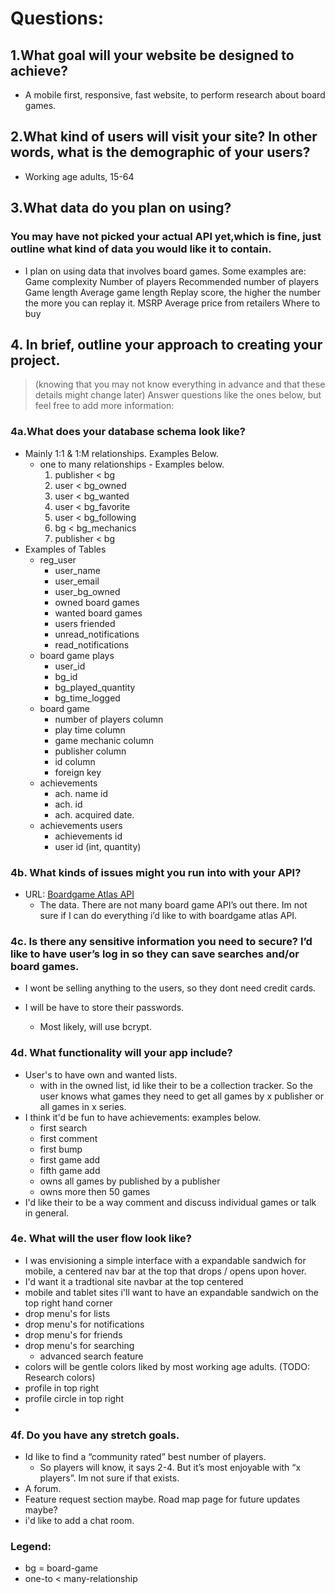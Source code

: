 # Questions:

## 1.What goal will your website be designed to achieve?

-   A mobile first, responsive, fast website, to perform research about board games.

## 2.What kind of users will visit your site? In other words, what is the demographic of your users?

-   Working age adults, 15-64

## 3.What data do you plan on using?

### You may have not picked your actual API yet,which is fine, just outline what kind of data you would like it to contain.

-   I plan on using data that involves board games. Some examples are: Game complexity Number of players Recommended number of players Game length Average game length Replay score, the higher the number the more you can replay it. MSRP Average price from retailers Where to buy

## 4. In brief, outline your approach to creating your project.

> (knowing that you may not know everything in advance and that these details might change later) Answer questions like the ones below, but feel free to add more information:

### 4a.What does your database schema look like?

-   Mainly 1:1 & 1:M relationships. Examples Below.
    -   one to many relationships - Examples below.
        1. publisher < bg
        2. user < bg_owned
        3. user < bg_wanted
        4. user < bg_favorite
        5. user < bg_following
        6. bg < bg_mechanics
        7. publisher < bg
-   Examples of Tables
    -   reg_user
        -   user_name
        -   user_email
        -   user_bg_owned
        -   owned board games
        -   wanted board games
        -   users friended
        -   unread_notifications
        -   read_notifications
    -   board game plays
        -   user_id
        -   bg_id
        -   bg_played_quantity
        -   bg_time_logged
    -   board game
        -   number of players column
        -   play time column
        -   game mechanic column
        -   publisher column
        -   id column
        -   foreign key
    -   achievements
        -   ach. name id
        -   ach. id
        -   ach. acquired date.
    -   achievements users
        -   achievements id
        -   user id (int, quantity)

### 4b. What kinds of issues might you run into with your API?

-   URL: [Boardgame Atlas API](https://www.boardgameatlas.com/api/docs)
    -   The data. There are not many board game API’s out there. Im not sure if I can do everything i’d like to with boardgame atlas API.

### 4c. Is there any sensitive information you need to secure? I’d like to have user’s log in so they can save searches and/or board games.

-   I wont be selling anything to the users, so they dont need credit cards.

-   I will be have to store their passwords.
    -   Most likely, will use bcrypt.

### 4d. What functionality will your app include?

-   User's to have own and wanted lists.
    -   with in the owned list, id like their to be a collection tracker. So the user knows what games they need to get all games by x publisher or all games in x series.
-   I think it'd be fun to have achievements: examples below.
    -   first search
    -   first comment
    -   first bump
    -   first game add
    -   fifth game add
    -   owns all games by published by a publisher
    -   owns more then 50 games
-   I'd like their to be a way comment and discuss individual games or talk in general.

### 4e. What will the user flow look like?

-   I was envisioning a simple interface with a expandable sandwich for mobile, a centered nav bar at the top that drops / opens upon hover.
-   I'd want it a tradtional site navbar at the top centered
-   mobile and tablet sites i'll want to have an expandable sandwich on the top right hand corner
-   drop menu's for lists
-   drop menu's for notifications
-   drop menu's for friends
-   drop menu's for searching
    -   advanced search feature
-   colors will be gentle colors liked by most working age adults. (TODO: Research colors)
-   profile in top right
-   profile circle in top right
-

### 4f. Do you have any stretch goals.

-   Id like to find a “community rated” best number of players.
    -   So players will know, it says 2-4. But it’s most enjoyable with “x players”. Im not sure if that exists.
-   A forum.
-   Feature request section maybe. Road map page for future updates maybe?
-   i'd like to add a chat room.

### Legend:

-   bg = board-game
-   one-to < many-relationship
